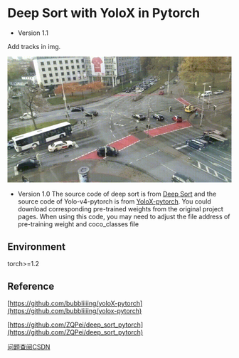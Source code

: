 # Deep Sort with YoloX in Pytorch

- Version 1.1

Add tracks in img.

![img](https://github.com/deyiwang89/pytorch-yoloX-deepsort/blob/master/output/results%2000_00_00-00_00_30.gif)

- Version 1.0
The source code of deep sort is from [Deep Sort](https://github.com/ZQPei/deep_sort_pytorch) and the source code of Yolo-v4-pytorch is from [YoloX-pytorch](https://github.com/bubbliiiing/yolox-pytorch). You could download corresponding pre-trained weights from the original project pages. 
When using this code, you may need to adjust the file address of pre-training weight and coco_classes file

## Environment

torch>=1.2

## Reference

[https://github.com/bubbliiiing/yoloX-pytorch](https://github.com/bubbliiiing/yolox-pytorch)

[https://github.com/ZQPei/deep_sort_pytorch](https://github.com/ZQPei/deep_sort_pytorch)

[问题查阅CSDN](https://blog.csdn.net/weixin_38757163/article/details/125650522?spm=1001.2014.3001.5502)

